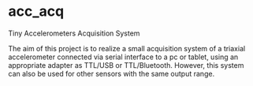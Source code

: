 # acc_acq
Tiny Accelerometers Acquisition System

The aim of this project is to realize a small acquisition system of a triaxial accelerometer connected via serial interface to a pc or tablet, using an appropriate adapter as TTL/USB or TTL/Bluetooth.
However, this system can also be used for other sensors with the same output range.
